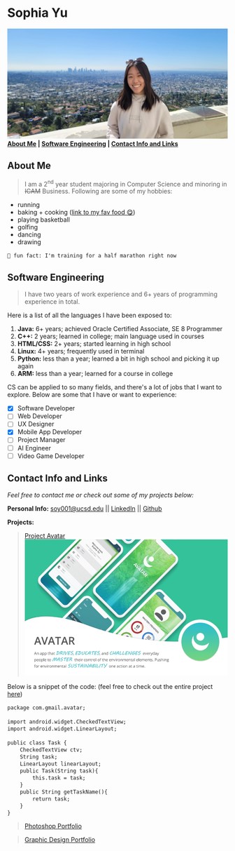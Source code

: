 # **Sophia Yu**
![](images/cover-photo-long.jpg)
**[About Me](#about-me) | [Software Engineering](#software-engineering) | [Contact Info and Links](#contact-info-and-links)**

## **About Me**
> I am a 2<sup>nd</sup> year student majoring in Computer Science and minoring in ~~ICAM~~ Business. Following are some of my hobbies:

* running
* baking + cooking ([link to my fav food 😋](food.md))
* playing basketball
* golfing
* dancing
* drawing
  
```
👟 fun fact: I'm training for a half marathon right now
```
## **Software Engineering**
> I have two years of work experience and 6+ years of programming experience in total.

Here is a list of all the languages I have been exposed to:
1. **Java:** 6+ years; achieved Oracle Certified Associate, SE 8 Programmer
2. **C++:** 2 years; learned in college; main language used in courses
3. **HTML/CSS:** 2+ years; started learning in high school
4. **Linux:** 4+ years; frequently used in terminal
5. **Python:** less than a year; learned a bit in high school and picking it up again
6. **ARM:** less than a year; learned for a course in college

CS can be applied to so many fields, and there's a lot of jobs that I want to explore. Below are some that I have or want to experience:

- [x] Software Developer
- [ ] Web Developer
- [ ] UX Designer
- [x] Mobile App Developer
- [ ] Project Manager
- [ ] AI Engineer
- [ ] Video Game Developer

## **Contact Info and Links**
*Feel free to contact me or check out some of my projects below:*

**Personal Info:** soy001@ucsd.edu || [LinkedIn](https://www.linkedin.com/in/syu125/) || [Github](https://github.com/Syu125)

**Projects:** 
> [Project Avatar](https://devpost.com/software/avatar-52ekr4)
> ![](images/avatar.jpg)

Below is a snippet of the code: (feel free to check out the entire project [here](https://github.com/Syu125/Avatar))
```
package com.gmail.avatar;

import android.widget.CheckedTextView;
import android.widget.LinearLayout;

public class Task {
    CheckedTextView ctv;
    String task;
    LinearLayout linearLayout;
    public Task(String task){
        this.task = task;
    }
    public String getTaskName(){
        return task;
    }
}
```

> [Photoshop Portfolio](https://yusophia.weebly.com/photoshop.html)

> [Graphic Design Portfolio](https://yusophia.weebly.com/illustrator.html)

